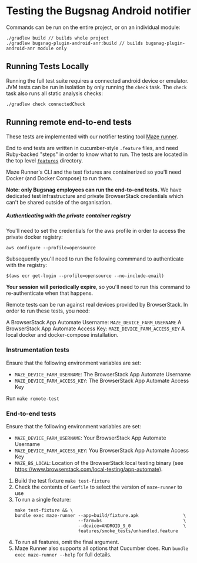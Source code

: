 # Testing the Bugsnag Android notifier

Commands can be run on the entire project, or on an individual module:

```shell
./gradlew build // builds whole project
./gradlew bugsnag-plugin-android-anr:build // builds bugsnag-plugin-android-anr module only
```

## Running Tests Locally

Running the full test suite requires a connected android device or emulator. JVM tests can be run
in isolation by only running the `check` task. The `check` task also runs all static analysis checks:

```shell
./gradlew check connectedCheck
```

## Running remote end-to-end tests

These tests are implemented with our notifier testing tool [Maze runner](https://github.com/bugsnag/maze-runner).

End to end tests are written in cucumber-style `.feature` files, and need Ruby-backed "steps" in order to know what to run. The tests are located in the top level [`features`](/features/) directory.

Maze Runner's CLI and the test fixtures are containerized so you'll need Docker (and Docker Compose) to run them.

__Note: only Bugsnag employees can run the end-to-end tests.__ We have dedicated test infrastructure and private BrowserStack credentials which can't be shared outside of the organisation.

##### Authenticating with the private container registry

You'll need to set the credentials for the aws profile in order to access the private docker registry:

```
aws configure --profile=opensource
```

Subsequently you'll need to run the following commmand to authenticate with the registry:

```
$(aws ecr get-login --profile=opensource --no-include-email)
```

__Your session will periodically expire__, so you'll need to run this command to re-authenticate when that happens.

Remote tests can be run against real devices provided by BrowserStack. In order to run these tests, you need:

A BrowserStack App Automate Username: `MAZE_DEVICE_FARM_USERNAME`
A BrowserStack App Automate Access Key: `MAZE_DEVICE_FARM_ACCESS_KEY`
A local docker and docker-compose installation.

### Instrumentation tests

Ensure that the following environment variables are set:

* `MAZE_DEVICE_FARM_USERNAME`: The BrowserStack App Automate Username
* `MAZE_DEVICE_FARM_ACCESS_KEY`: The BrowserStack App Automate Access Key

Run `make remote-test`

### End-to-end tests

Ensure that the following environment variables are set:
* `MAZE_DEVICE_FARM_USERNAME`: Your BrowserStack App Automate Username
* `MAZE_DEVICE_FARM_ACCESS_KEY`: You BrowserStack App Automate Access Key
* `MAZE_BS_LOCAL`: Location of the BrowserStack local testing binary (see https://www.browserstack.com/local-testing/app-automate).

1. Build the test fixture `make test-fixture`
1. Check the contents of `Gemfile` to select the version of `maze-runner` to use
1. To run a single feature:
    ```shell script
    make test-fixture && \
    bundle exec maze-runner --app=build/fixture.apk                 \
                            --farm=bs                               \
                            --device=ANDROID_9_0                    \
                            features/smoke_tests/unhandled.feature
    ```
1. To run all features, omit the final argument.
1. Maze Runner also supports all options that Cucumber does.  Run `bundle exec maze-runner --help` for full details.
